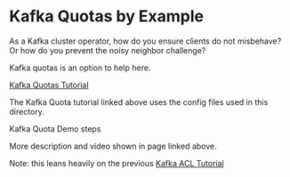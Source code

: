 # Kafka Quotas by Example

As a Kafka cluster operator, how do you ensure clients do not misbehave?  Or how do you prevent the noisy neighbor challenge?  

Kafka quotas is an option to help here.

[Kafka Quotas Tutorial](https://supergloo.com/kafka-tutorials/kafka-quotas/)

The Kafka Quota tutorial linked above uses the config files used in this directory.

Kafka Quota Demo steps


More description and video shown in page linked above.


Note: this leans heavily on the previous
[Kafka ACL Tutorial](https://supergloo.com/kafka-tutorials/kafka-acl-authorization/)
